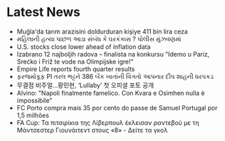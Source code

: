 # Latest News
-  Muğla'da tarım arazisini doldurduran kişiye 411 bin lira ceza
-  મહિલાની હત્યા પાછળ આડા સંબંધ કે ઘરકંકાસ ? પોલીસ મુંઝવણમાં
-  U.S. stocks close lower ahead of inflation data
-  Izabrano 12 najboljih radova – finalista na konkursu "Idemo u Pariz, Srećko i Friž te vode na Olimpijske igre!"
-  Empire Life reports fourth quarter results
-  ફરજમોકૂફ PI તરલ ભટ્ટને 386 બેંક ખાતાંની વિગતો આપનાર દીપ શાહની ધરપકડ
-  무결점 비주얼…황민현, ‘Lullaby’ 첫 오피셜 포토 공개
-  Alvino: "Napoli finalmente famelico. Con Kvara e Osimhen nulla è impossibile"
-  FC Porto compra mais 35 por cento do passe de Samuel Portugal por 1,5 milhões
-  FA Cup: Τα πιτσιρίκια της Λίβερπουλ έκλεισαν ραντεβού με τη Μάντσεστερ Γιουνάιτεντ στους «8» - Δείτε τα γκολ
